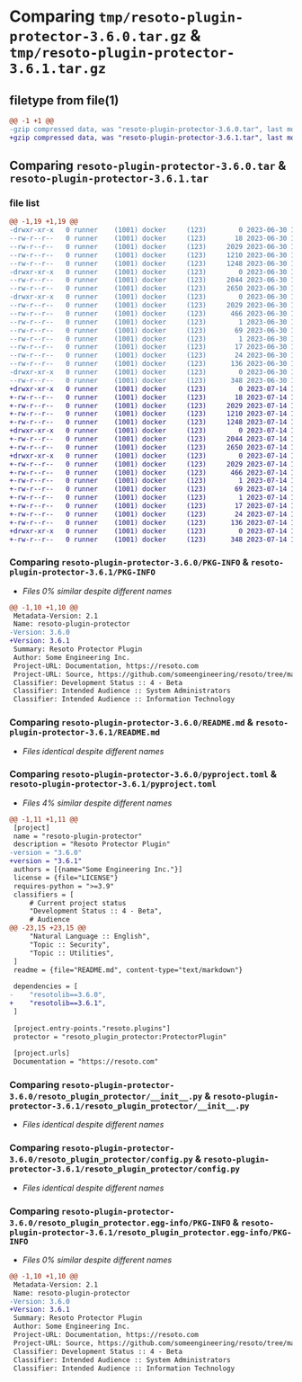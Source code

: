 # Comparing `tmp/resoto-plugin-protector-3.6.0.tar.gz` & `tmp/resoto-plugin-protector-3.6.1.tar.gz`

## filetype from file(1)

```diff
@@ -1 +1 @@
-gzip compressed data, was "resoto-plugin-protector-3.6.0.tar", last modified: Fri Jun 30 19:23:25 2023, max compression
+gzip compressed data, was "resoto-plugin-protector-3.6.1.tar", last modified: Fri Jul 14 17:05:20 2023, max compression
```

## Comparing `resoto-plugin-protector-3.6.0.tar` & `resoto-plugin-protector-3.6.1.tar`

### file list

```diff
@@ -1,19 +1,19 @@
-drwxr-xr-x   0 runner    (1001) docker     (123)        0 2023-06-30 19:23:25.751123 resoto-plugin-protector-3.6.0/
--rw-r--r--   0 runner    (1001) docker     (123)       18 2023-06-30 19:20:00.000000 resoto-plugin-protector-3.6.0/MANIFEST.in
--rw-r--r--   0 runner    (1001) docker     (123)     2029 2023-06-30 19:23:25.751123 resoto-plugin-protector-3.6.0/PKG-INFO
--rw-r--r--   0 runner    (1001) docker     (123)     1210 2023-06-30 19:20:00.000000 resoto-plugin-protector-3.6.0/README.md
--rw-r--r--   0 runner    (1001) docker     (123)     1248 2023-06-30 19:20:00.000000 resoto-plugin-protector-3.6.0/pyproject.toml
-drwxr-xr-x   0 runner    (1001) docker     (123)        0 2023-06-30 19:23:25.751123 resoto-plugin-protector-3.6.0/resoto_plugin_protector/
--rw-r--r--   0 runner    (1001) docker     (123)     2044 2023-06-30 19:20:00.000000 resoto-plugin-protector-3.6.0/resoto_plugin_protector/__init__.py
--rw-r--r--   0 runner    (1001) docker     (123)     2650 2023-06-30 19:20:00.000000 resoto-plugin-protector-3.6.0/resoto_plugin_protector/config.py
-drwxr-xr-x   0 runner    (1001) docker     (123)        0 2023-06-30 19:23:25.751123 resoto-plugin-protector-3.6.0/resoto_plugin_protector.egg-info/
--rw-r--r--   0 runner    (1001) docker     (123)     2029 2023-06-30 19:23:25.000000 resoto-plugin-protector-3.6.0/resoto_plugin_protector.egg-info/PKG-INFO
--rw-r--r--   0 runner    (1001) docker     (123)      466 2023-06-30 19:23:25.000000 resoto-plugin-protector-3.6.0/resoto_plugin_protector.egg-info/SOURCES.txt
--rw-r--r--   0 runner    (1001) docker     (123)        1 2023-06-30 19:23:25.000000 resoto-plugin-protector-3.6.0/resoto_plugin_protector.egg-info/dependency_links.txt
--rw-r--r--   0 runner    (1001) docker     (123)       69 2023-06-30 19:23:25.000000 resoto-plugin-protector-3.6.0/resoto_plugin_protector.egg-info/entry_points.txt
--rw-r--r--   0 runner    (1001) docker     (123)        1 2023-06-30 19:21:25.000000 resoto-plugin-protector-3.6.0/resoto_plugin_protector.egg-info/not-zip-safe
--rw-r--r--   0 runner    (1001) docker     (123)       17 2023-06-30 19:23:25.000000 resoto-plugin-protector-3.6.0/resoto_plugin_protector.egg-info/requires.txt
--rw-r--r--   0 runner    (1001) docker     (123)       24 2023-06-30 19:23:25.000000 resoto-plugin-protector-3.6.0/resoto_plugin_protector.egg-info/top_level.txt
--rw-r--r--   0 runner    (1001) docker     (123)      136 2023-06-30 19:23:25.751123 resoto-plugin-protector-3.6.0/setup.cfg
-drwxr-xr-x   0 runner    (1001) docker     (123)        0 2023-06-30 19:23:25.751123 resoto-plugin-protector-3.6.0/test/
--rw-r--r--   0 runner    (1001) docker     (123)      348 2023-06-30 19:20:00.000000 resoto-plugin-protector-3.6.0/test/test_config.py
+drwxr-xr-x   0 runner    (1001) docker     (123)        0 2023-07-14 17:05:20.211890 resoto-plugin-protector-3.6.1/
+-rw-r--r--   0 runner    (1001) docker     (123)       18 2023-07-14 17:01:07.000000 resoto-plugin-protector-3.6.1/MANIFEST.in
+-rw-r--r--   0 runner    (1001) docker     (123)     2029 2023-07-14 17:05:20.211890 resoto-plugin-protector-3.6.1/PKG-INFO
+-rw-r--r--   0 runner    (1001) docker     (123)     1210 2023-07-14 17:01:07.000000 resoto-plugin-protector-3.6.1/README.md
+-rw-r--r--   0 runner    (1001) docker     (123)     1248 2023-07-14 17:01:07.000000 resoto-plugin-protector-3.6.1/pyproject.toml
+drwxr-xr-x   0 runner    (1001) docker     (123)        0 2023-07-14 17:05:20.207889 resoto-plugin-protector-3.6.1/resoto_plugin_protector/
+-rw-r--r--   0 runner    (1001) docker     (123)     2044 2023-07-14 17:01:07.000000 resoto-plugin-protector-3.6.1/resoto_plugin_protector/__init__.py
+-rw-r--r--   0 runner    (1001) docker     (123)     2650 2023-07-14 17:01:07.000000 resoto-plugin-protector-3.6.1/resoto_plugin_protector/config.py
+drwxr-xr-x   0 runner    (1001) docker     (123)        0 2023-07-14 17:05:20.211890 resoto-plugin-protector-3.6.1/resoto_plugin_protector.egg-info/
+-rw-r--r--   0 runner    (1001) docker     (123)     2029 2023-07-14 17:05:20.000000 resoto-plugin-protector-3.6.1/resoto_plugin_protector.egg-info/PKG-INFO
+-rw-r--r--   0 runner    (1001) docker     (123)      466 2023-07-14 17:05:20.000000 resoto-plugin-protector-3.6.1/resoto_plugin_protector.egg-info/SOURCES.txt
+-rw-r--r--   0 runner    (1001) docker     (123)        1 2023-07-14 17:05:20.000000 resoto-plugin-protector-3.6.1/resoto_plugin_protector.egg-info/dependency_links.txt
+-rw-r--r--   0 runner    (1001) docker     (123)       69 2023-07-14 17:05:20.000000 resoto-plugin-protector-3.6.1/resoto_plugin_protector.egg-info/entry_points.txt
+-rw-r--r--   0 runner    (1001) docker     (123)        1 2023-07-14 17:02:50.000000 resoto-plugin-protector-3.6.1/resoto_plugin_protector.egg-info/not-zip-safe
+-rw-r--r--   0 runner    (1001) docker     (123)       17 2023-07-14 17:05:20.000000 resoto-plugin-protector-3.6.1/resoto_plugin_protector.egg-info/requires.txt
+-rw-r--r--   0 runner    (1001) docker     (123)       24 2023-07-14 17:05:20.000000 resoto-plugin-protector-3.6.1/resoto_plugin_protector.egg-info/top_level.txt
+-rw-r--r--   0 runner    (1001) docker     (123)      136 2023-07-14 17:05:20.211890 resoto-plugin-protector-3.6.1/setup.cfg
+drwxr-xr-x   0 runner    (1001) docker     (123)        0 2023-07-14 17:05:20.211890 resoto-plugin-protector-3.6.1/test/
+-rw-r--r--   0 runner    (1001) docker     (123)      348 2023-07-14 17:01:07.000000 resoto-plugin-protector-3.6.1/test/test_config.py
```

### Comparing `resoto-plugin-protector-3.6.0/PKG-INFO` & `resoto-plugin-protector-3.6.1/PKG-INFO`

 * *Files 0% similar despite different names*

```diff
@@ -1,10 +1,10 @@
 Metadata-Version: 2.1
 Name: resoto-plugin-protector
-Version: 3.6.0
+Version: 3.6.1
 Summary: Resoto Protector Plugin
 Author: Some Engineering Inc.
 Project-URL: Documentation, https://resoto.com
 Project-URL: Source, https://github.com/someengineering/resoto/tree/main/plugins/protector
 Classifier: Development Status :: 4 - Beta
 Classifier: Intended Audience :: System Administrators
 Classifier: Intended Audience :: Information Technology
```

### Comparing `resoto-plugin-protector-3.6.0/README.md` & `resoto-plugin-protector-3.6.1/README.md`

 * *Files identical despite different names*

### Comparing `resoto-plugin-protector-3.6.0/pyproject.toml` & `resoto-plugin-protector-3.6.1/pyproject.toml`

 * *Files 4% similar despite different names*

```diff
@@ -1,11 +1,11 @@
 [project]
 name = "resoto-plugin-protector"
 description = "Resoto Protector Plugin"
-version = "3.6.0"
+version = "3.6.1"
 authors = [{name="Some Engineering Inc."}]
 license = {file="LICENSE"}
 requires-python = ">=3.9"
 classifiers = [
     # Current project status
     "Development Status :: 4 - Beta",
     # Audience
@@ -23,15 +23,15 @@
     "Natural Language :: English",
     "Topic :: Security",
     "Topic :: Utilities",
 ]
 readme = {file="README.md", content-type="text/markdown"}
 
 dependencies = [
-    "resotolib==3.6.0",
+    "resotolib==3.6.1",
 ]
 
 [project.entry-points."resoto.plugins"]
 protector = "resoto_plugin_protector:ProtectorPlugin"
 
 [project.urls]
 Documentation = "https://resoto.com"
```

### Comparing `resoto-plugin-protector-3.6.0/resoto_plugin_protector/__init__.py` & `resoto-plugin-protector-3.6.1/resoto_plugin_protector/__init__.py`

 * *Files identical despite different names*

### Comparing `resoto-plugin-protector-3.6.0/resoto_plugin_protector/config.py` & `resoto-plugin-protector-3.6.1/resoto_plugin_protector/config.py`

 * *Files identical despite different names*

### Comparing `resoto-plugin-protector-3.6.0/resoto_plugin_protector.egg-info/PKG-INFO` & `resoto-plugin-protector-3.6.1/resoto_plugin_protector.egg-info/PKG-INFO`

 * *Files 0% similar despite different names*

```diff
@@ -1,10 +1,10 @@
 Metadata-Version: 2.1
 Name: resoto-plugin-protector
-Version: 3.6.0
+Version: 3.6.1
 Summary: Resoto Protector Plugin
 Author: Some Engineering Inc.
 Project-URL: Documentation, https://resoto.com
 Project-URL: Source, https://github.com/someengineering/resoto/tree/main/plugins/protector
 Classifier: Development Status :: 4 - Beta
 Classifier: Intended Audience :: System Administrators
 Classifier: Intended Audience :: Information Technology
```

